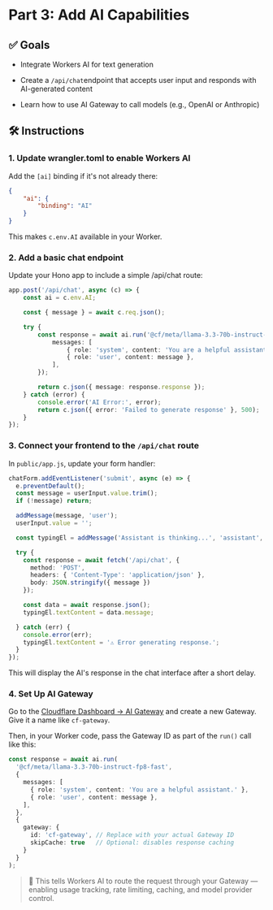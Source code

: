 # Part 3: Add AI Capabilities

## ✅ Goals

- Integrate Workers AI for text generation

- Create a `/api/chat`endpoint that accepts user input and responds with AI-generated content

- Learn how to use AI Gateway to call models (e.g., OpenAI or Anthropic)


## 🛠️ Instructions

### 1. **Update wrangler.toml to enable Workers AI**

Add the `[ai]` binding if it's not already there:

```json
{
	"ai": {
		"binding": "AI"
	}
}
```
This makes `c.env.AI` available in your Worker.

### 2. **Add a basic chat endpoint**

Update your Hono app to include a simple /api/chat route:

```ts
app.post('/api/chat', async (c) => {
	const ai = c.env.AI;

	const { message } = await c.req.json();

	try {
		const response = await ai.run('@cf/meta/llama-3.3-70b-instruct-fp8-fast', {
			messages: [
				{ role: 'system', content: 'You are a helpful assistant' },
				{ role: 'user', content: message },
			],
		});

		return c.json({ message: response.response });
	} catch (error) {
		console.error('AI Error:', error);
		return c.json({ error: 'Failed to generate response' }, 500);
	}
});
```

### 3. **Connect your frontend to the `/api/chat` route**
In `public/app.js`, update your form handler:

```ts
chatForm.addEventListener('submit', async (e) => {
  e.preventDefault();
  const message = userInput.value.trim();
  if (!message) return;

  addMessage(message, 'user');
  userInput.value = '';

  const typingEl = addMessage('Assistant is thinking...', 'assistant', true);

  try {
    const response = await fetch('/api/chat', {
      method: 'POST',
      headers: { 'Content-Type': 'application/json' },
      body: JSON.stringify({ message })
    });

    const data = await response.json();
    typingEl.textContent = data.message;

  } catch (err) {
    console.error(err);
    typingEl.textContent = '⚠️ Error generating response.';
  }
});
```
This will display the AI's response in the chat interface after a short delay.


### 4. **Set Up AI Gateway**

Go to the [Cloudflare Dashboard → AI Gateway](https://dash.cloudflare.com/) and create a new Gateway. Give it a name like `cf-gateway`.

Then, in your Worker code, pass the Gateway ID as part of the `run()` call like this:

```ts
const response = await ai.run(
  '@cf/meta/llama-3.3-70b-instruct-fp8-fast',
  {
    messages: [
      { role: 'system', content: 'You are a helpful assistant.' },
      { role: 'user', content: message },
    ],
  },
  {
    gateway: {
      id: 'cf-gateway', // Replace with your actual Gateway ID
      skipCache: true   // Optional: disables response caching
    }
  }
);
```

> 🧠 This tells Workers AI to route the request through your Gateway — enabling usage tracking, rate limiting, caching, and model provider control.
